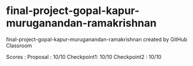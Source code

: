 # final-project-gopal-kapur-muruganandan-ramakrishnan
final-project-gopal-kapur-muruganandan-ramakrishnan created by GitHub Classroom


Scores :
Proposal : 10/10
Checkpoint1: 10/10
Checkpoint2 : 10/10
